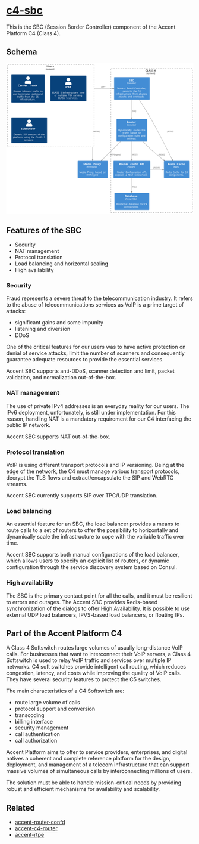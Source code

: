 # [c4-sbc](https://github/ryanwclark1/accent-c4-sbc)

This is the SBC (Session Border Controller) component of the Accent Platform C4 (Class 4).

## Schema

![C4 schema](diagram-c4.svg)

## Features of the SBC

* Security
* NAT management
* Protocol translation
* Load balancing and horizontal scaling
* High availability

### Security

Fraud represents a severe threat to the telecommunication industry. It refers to the abuse of telecommunications services as VoIP is a prime target of attacks:

* significant gains and some impunity
* listening and diversion
* DDoS

One of the critical features for our users was to have active protection on denial of service attacks, limit the number of scanners and consequently guarantee adequate resources to provide the essential services.

Accent SBC supports anti-DDoS, scanner detection and limit, packet validation, and normalization out-of-the-box.

### NAT management

The use of private IPv4 addresses is an everyday reality for our users. The IPv6 deployment, unfortunately, is still under implementation. For this reason, handling NAT is a mandatory requirement for our C4 interfacing the public IP network.

Accent SBC supports NAT out-of-the-box.

### Protocol translation

VoIP is using different transport protocols and IP versioning. Being at the edge of the network, the C4 must manage various transport protocols, decrypt the TLS flows and extract/encapsulate the SIP and WebRTC streams.

Accent SBC currently supports SIP over TPC/UDP translation.

### Load balancing

An essential feature for an SBC, the load balancer provides a means to route calls to a set of routers to offer the possibility to horizontally and dynamically scale the infrastructure to cope with the variable traffic over time.

Accent SBC supports both manual configurations of the load balancer, which allows users to specify an explicit list of routers, or dynamic configuration through the service discovery system based on Consul.

### High availability

The SBC  is the primary contact point for all the calls, and it must be resilient to errors and outages. The Accent SBC provides Redis-based synchronization of the dialogs to offer High Availability. It is possible to use external UDP load balancers, IPVS-based load balancers, or floating IPs.

## Part of the Accent Platform C4

A Class 4 Softswitch routes large volumes of usually long-distance VoIP calls. For businesses that want to interconnect their VoIP servers, a Class 4 Softswitch is used to relay VoIP traffic and services over multiple IP networks. C4 soft switches provide intelligent call routing, which reduces congestion, latency, and costs while improving the quality of VoIP calls. They have several security features to protect the C5 switches.

The main characteristics of a C4 Softswitch are:

* route large volume of calls
* protocol support and conversion
* transcoding
* billing interface
* security management
* call authentication
* call authorization

Accent Platform aims to offer to service providers, enterprises, and digital natives a coherent and complete reference platform for the design, deployment, and management of a telecom infrastructure that can support massive volumes of simultaneous calls by interconnecting millions of users.

The solution must be able to handle mission-critical needs by providing robust and efficient mechanisms for availability and scalability.

## Related

* [accent-router-confd](router-confd.html)
* [accent-c4-router](c4-router.html)
* [accent-rtpe](rtpe-config.html)
